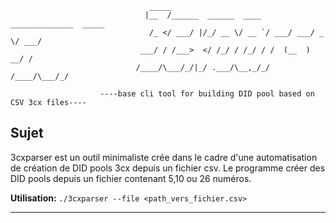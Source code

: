 ```
                               _____                                          
                              |__  /______  ______  ____ ______________  _____
                               /_ </ ___/ |/_/ __ \/ __ `/ ___/ ___/ _ \/ ___/
                             ___/ / /___>  </ /_/ / /_/ / /  (__  )  __/ /    
                            /____/\___/_/|_/ .___/\__,_/_/  /____/\___/_/     

                    ----base cli tool for building DID pool based on CSV 3cx files----
```

## Sujet

3cxparser est un outil minimaliste crée dans le cadre d'une automatisation de création de DID pools 3cx depuis un fichier csv. Le programme créer des DID pools depuis un fichier contenant 5,10 ou 26 numéros.

**Utilisation:**
`./3cxparser --file <path_vers_fichier.csv>`

---
